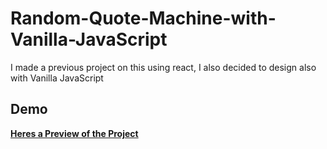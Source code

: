 # Random-Quote-Machine-with-Vanilla-JavaScript
I made a previous project on this using react, I also decided to design also with Vanilla JavaScript

## Demo 
**[Heres a Preview of the Project](https://eazyguy.github.io/Random-Quote-Machine-with-Vanilla-JavaScript/)**
